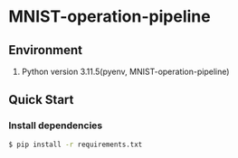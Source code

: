 # MNIST-operation-pipeline
                         

## Environment

1. Python version 3.11.5(pyenv, MNIST-operation-pipeline)
                                

## Quick Start

### Install dependencies
```bash
$ pip install -r requirements.txt
```

